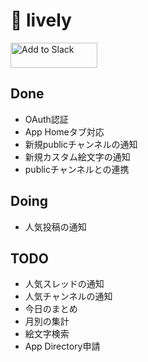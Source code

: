 # :tada: lively
<a href="https://asia-northeast1-lively-82e58.cloudfunctions.net/slackOAuthUrl"><img alt="Add to Slack" height="40" width="139" src="https://platform.slack-edge.com/img/add_to_slack.png" srcSet="https://platform.slack-edge.com/img/add_to_slack.png 1x, https://platform.slack-edge.com/img/add_to_slack@2x.png 2x" /></a>

## Done
- OAuth認証
- App Homeタブ対応
- 新規publicチャンネルの通知
- 新規カスタム絵文字の通知
- publicチャンネルとの連携

## Doing
- 人気投稿の通知

## TODO
- 人気スレッドの通知
- 人気チャンネルの通知
- 今日のまとめ
- 月別の集計
- 絵文字検索
- App Directory申請
